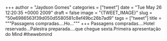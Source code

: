 
+++
author = "Jaydson Gomes"
categories = ["tweet"]
date = "Tue May 26 12:20:35 +0000 2009"
draft = false
image = "{TWEET_IMAGE}"
slug = "50e6986563f39d050d5580581c8ef49bc26b7ad9"
tags = ["tweet"]
title = """Passagens compradas....Ho..."""
+++
Passagens compradas....Hotel reservado...Palestra preparada....que chegue sexta.Primeira apresentação do Mind #thewebmind
